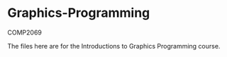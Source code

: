 Graphics-Programming
====================

COMP2069

The files here are for the Introductions to Graphics Programming course.
